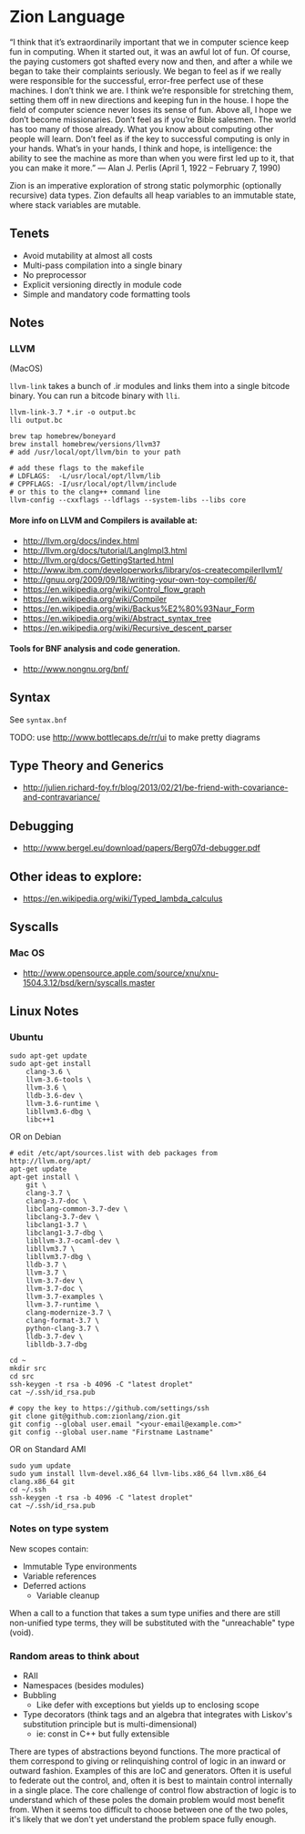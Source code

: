 # Zion Language

“I think that it’s extraordinarily important that we in computer science keep
fun in computing. When it started out, it was an awful lot of fun. Of course,
the paying customers got shafted every now and then, and after a while we began
to take their complaints seriously.  We began to feel as if we really were
responsible for the successful, error-free perfect use of these machines. I
don’t think we are. I think we’re responsible for stretching them, setting them
off in new directions and keeping fun in the house. I hope the field of
computer science never loses its sense of fun. Above all, I hope we don’t
become missionaries. Don’t feel as if you’re Bible salesmen.  The world has too
many of those already. What you know about computing other people will learn.
Don’t feel as if the key to successful computing is only in your hands. What’s
in your hands, I think and hope, is intelligence: the ability to see the
machine as more than when you were first led up to it, that you can make it
more.”
	— Alan J. Perlis (April 1, 1922 – February 7, 1990)


Zion is an imperative exploration of strong static polymorphic (optionally
recursive) data types. Zion defaults all heap variables to an immutable state,
where stack variables are mutable.


## Tenets

 - Avoid mutability at almost all costs
 - Multi-pass compilation into a single binary
 - No preprocessor
 - Explicit versioning directly in module code
 - Simple and mandatory code formatting tools

## Notes

### LLVM

(MacOS)

`llvm-link` takes a bunch of .ir modules and links them into a single bitcode
binary. You can run a bitcode binary with `lli`.

```
llvm-link-3.7 *.ir -o output.bc
lli output.bc
```

```
brew tap homebrew/boneyard
brew install homebrew/versions/llvm37
# add /usr/local/opt/llvm/bin to your path

# add these flags to the makefile
# LDFLAGS:  -L/usr/local/opt/llvm/lib
# CPPFLAGS: -I/usr/local/opt/llvm/include
# or this to the clang++ command line
llvm-config --cxxflags --ldflags --system-libs --libs core
```

#### More info on LLVM and Compilers is available at:

 - http://llvm.org/docs/index.html
 - http://llvm.org/docs/tutorial/LangImpl3.html
 - http://llvm.org/docs/GettingStarted.html
 - http://www.ibm.com/developerworks/library/os-createcompilerllvm1/
 - http://gnuu.org/2009/09/18/writing-your-own-toy-compiler/6/
 - https://en.wikipedia.org/wiki/Control_flow_graph
 - https://en.wikipedia.org/wiki/Compiler
 - https://en.wikipedia.org/wiki/Backus%E2%80%93Naur_Form
 - https://en.wikipedia.org/wiki/Abstract_syntax_tree
 - https://en.wikipedia.org/wiki/Recursive_descent_parser

#### Tools for BNF analysis and code generation.

 - http://www.nongnu.org/bnf/

## Syntax

See `syntax.bnf`

TODO: use http://www.bottlecaps.de/rr/ui to make pretty diagrams

## Type Theory and Generics

 - http://julien.richard-foy.fr/blog/2013/02/21/be-friend-with-covariance-and-contravariance/

## Debugging

 - http://www.bergel.eu/download/papers/Berg07d-debugger.pdf

## Other ideas to explore:

 - https://en.wikipedia.org/wiki/Typed_lambda_calculus

## Syscalls

### Mac OS

 - http://www.opensource.apple.com/source/xnu/xnu-1504.3.12/bsd/kern/syscalls.master

## Linux Notes

### Ubuntu

```
sudo apt-get update
sudo apt-get install
	clang-3.6 \
	llvm-3.6-tools \
	llvm-3.6 \
	lldb-3.6-dev \
	llvm-3.6-runtime \
	libllvm3.6-dbg \
	libc++1
```

OR on Debian

```
# edit /etc/apt/sources.list with deb packages from http://llvm.org/apt/
apt-get update
apt-get install \
	git \
	clang-3.7 \
	clang-3.7-doc \
	libclang-common-3.7-dev \
	libclang-3.7-dev \
	libclang1-3.7 \
	libclang1-3.7-dbg \
	libllvm-3.7-ocaml-dev \
	libllvm3.7 \
	libllvm3.7-dbg \
	lldb-3.7 \
	llvm-3.7 \
	llvm-3.7-dev \
	llvm-3.7-doc \
	llvm-3.7-examples \
	llvm-3.7-runtime \
	clang-modernize-3.7 \
	clang-format-3.7 \
	python-clang-3.7 \
	lldb-3.7-dev \
	liblldb-3.7-dbg

cd ~
mkdir src
cd src
ssh-keygen -t rsa -b 4096 -C "latest droplet"
cat ~/.ssh/id_rsa.pub 

# copy the key to https://github.com/settings/ssh
git clone git@github.com:zionlang/zion.git
git config --global user.email "<your-email@example.com>"
git config --global user.name "Firstname Lastname"
```

OR on Standard AMI
```
sudo yum update
sudo yum install llvm-devel.x86_64 llvm-libs.x86_64 llvm.x86_64 clang.x86_64 git
cd ~/.ssh
ssh-keygen -t rsa -b 4096 -C "latest droplet"
cat ~/.ssh/id_rsa.pub 
```

### Notes on type system

New scopes contain:
- Immutable Type environments
- Variable references
- Deferred actions
  - Variable cleanup

When a call to a function that takes a sum type unifies and there are still
non-unified type terms, they will be substituted with the "unreachable" type
(void).

### Random areas to think about

 - RAII
 - Namespaces (besides modules)
 - Bubbling
   - Like defer with exceptions but yields up to enclosing scope
 - Type decorators (think tags and an algebra that integrates with Liskov's
   substitution principle but is multi-dimensional)
   - ie: const in C++ but fully extensible

There are types of abstractions beyond functions. The more practical of them
correspond to giving or relinquishing control of logic in an inward or outward
fashion. Examples of this are IoC and generators. Often it is useful to
federate out the control, and, often it is best to maintain control internally
in a single place. The core challenge of control flow abstraction of logic is
to understand which of these poles the domain problem would most benefit from.
When it seems too difficult to choose between one of the two poles, it's likely
that we don't yet understand the problem space fully enough.
